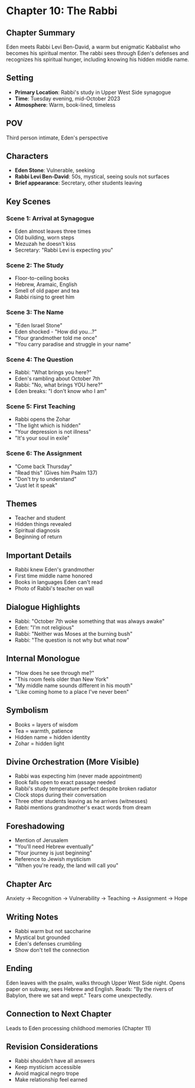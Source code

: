 # Chapter 10: The Rabbi

## Chapter Summary
Eden meets Rabbi Levi Ben-David, a warm but enigmatic Kabbalist who becomes his spiritual mentor. The rabbi sees through Eden's defenses and recognizes his spiritual hunger, including knowing his hidden middle name.

## Setting
- **Primary Location**: Rabbi's study in Upper West Side synagogue
- **Time**: Tuesday evening, mid-October 2023
- **Atmosphere**: Warm, book-lined, timeless

## POV
Third person intimate, Eden's perspective

## Characters
- **Eden Stone**: Vulnerable, seeking
- **Rabbi Levi Ben-David**: 50s, mystical, seeing souls not surfaces
- **Brief appearance**: Secretary, other students leaving

## Key Scenes

### Scene 1: Arrival at Synagogue
- Eden almost leaves three times
- Old building, worn steps
- Mezuzah he doesn't kiss
- Secretary: "Rabbi Levi is expecting you"

### Scene 2: The Study
- Floor-to-ceiling books
- Hebrew, Aramaic, English
- Smell of old paper and tea
- Rabbi rising to greet him

### Scene 3: The Name
- "Eden Israel Stone"
- Eden shocked - "How did you...?"
- "Your grandmother told me once"
- "You carry paradise and struggle in your name"

### Scene 4: The Question
- Rabbi: "What brings you here?"
- Eden's rambling about October 7th
- Rabbi: "No, what brings YOU here?"
- Eden breaks: "I don't know who I am"

### Scene 5: First Teaching
- Rabbi opens the Zohar
- "The light which is hidden"
- "Your depression is not illness"
- "It's your soul in exile"

### Scene 6: The Assignment
- "Come back Thursday"
- "Read this" (Gives him Psalm 137)
- "Don't try to understand"
- "Just let it speak"

## Themes
- Teacher and student
- Hidden things revealed
- Spiritual diagnosis
- Beginning of return

## Important Details
- Rabbi knew Eden's grandmother
- First time middle name honored
- Books in languages Eden can't read
- Photo of Rabbi's teacher on wall

## Dialogue Highlights
- Rabbi: "October 7th woke something that was always awake"
- Eden: "I'm not religious"
- Rabbi: "Neither was Moses at the burning bush"
- Rabbi: "The question is not why but what now"

## Internal Monologue
- "How does he see through me?"
- "This room feels older than New York"
- "My middle name sounds different in his mouth"
- "Like coming home to a place I've never been"

## Symbolism
- Books = layers of wisdom
- Tea = warmth, patience
- Hidden name = hidden identity
- Zohar = hidden light

## Divine Orchestration (More Visible)
- Rabbi was expecting him (never made appointment)
- Book falls open to exact passage needed
- Rabbi's study temperature perfect despite broken radiator
- Clock stops during their conversation
- Three other students leaving as he arrives (witnesses)
- Rabbi mentions grandmother's exact words from dream

## Foreshadowing
- Mention of Jerusalem
- "You'll need Hebrew eventually"
- "Your journey is just beginning"
- Reference to Jewish mysticism
- "When you're ready, the land will call you"

## Chapter Arc
Anxiety → Recognition → Vulnerability → Teaching → Assignment → Hope

## Writing Notes
- Rabbi warm but not saccharine
- Mystical but grounded
- Eden's defenses crumbling
- Show don't tell the connection

## Ending
Eden leaves with the psalm, walks through Upper West Side night. Opens paper on subway, sees Hebrew and English. Reads: "By the rivers of Babylon, there we sat and wept." Tears come unexpectedly.

## Connection to Next Chapter
Leads to Eden processing childhood memories (Chapter 11)

## Revision Considerations
- Rabbi shouldn't have all answers
- Keep mysticism accessible
- Avoid magical negro trope
- Make relationship feel earned